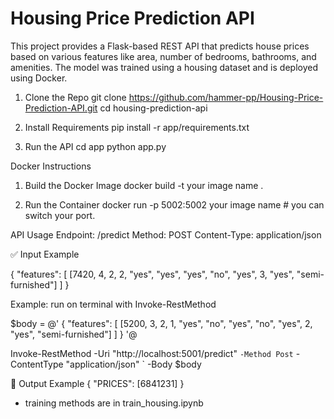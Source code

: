 # Housing Price Prediction API
This project provides a Flask-based REST API that predicts house prices based on various features like area, number of bedrooms, bathrooms, and amenities. The model was trained using a housing dataset and is deployed using Docker.

1. Clone the Repo
git clone https://github.com/hammer-pp/Housing-Price-Prediction-API.git
cd housing-prediction-api

2. Install Requirements
pip install -r app/requirements.txt

3. Run the API
cd app
python app.py

Docker Instructions
1. Build the Docker Image
docker build -t your image name .

 2. Run the Container
docker run -p 5002:5002 your image name # you can switch your port.

API Usage
Endpoint: /predict
Method: POST
Content-Type: application/json

✅ Input Example

{
  "features": [
    [7420, 4, 2, 2, "yes", "yes", "yes", "no", "yes", 3, "yes", "semi-furnished"]
  ]
}

Example:  run on terminal with Invoke-RestMethod

$body = @'
{
  "features": [
    [5200, 3, 2, 1, "yes", "no", "yes", "no", "yes", 2, "yes", "semi-furnished"]
  ]
}
'@

Invoke-RestMethod -Uri "http://localhost:5001/predict" `
                  -Method Post `
                  -ContentType "application/json" `
                  -Body $body


🔁 Output Example
{
  "PRICES": [6841231]
}

- training methods are in train_housing.ipynb